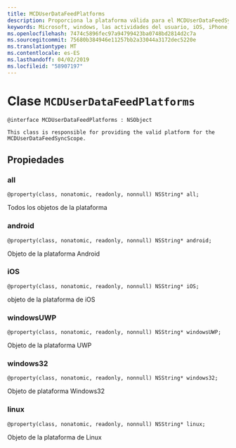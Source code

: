 ```yaml
---
title: MCDUserDataFeedPlatforms
description: Proporciona la plataforma válida para el MCDUserDataFeedSyncScope.
keywords: Microsoft, windows, las actividades del usuario, iOS, iPhone, objectiveC, conectado los dispositivos, proyecto Roma
ms.openlocfilehash: 7474c5896fec97a94799423ba0748bd2814d2c7a
ms.sourcegitcommit: 75680b384946e11257bb2a33044a3172dec5220e
ms.translationtype: MT
ms.contentlocale: es-ES
ms.lasthandoff: 04/02/2019
ms.locfileid: "58907197"
---
```

# <a name="class-mcduserdatafeedplatforms"></a>Clase `MCDUserDataFeedPlatforms`

```
@interface MCDUserDataFeedPlatforms : NSObject

This class is responsible for providing the valid platform for the MCDUserDataFeedSyncScope.
```

## <a name="properties"></a>Propiedades

### <a name="all"></a>all
`@property(class, nonatomic, readonly, nonnull) NSString* all;`

Todos los objetos de la plataforma

### <a name="android"></a>android
`@property(class, nonatomic, readonly, nonnull) NSString* android;`

Objeto de la plataforma Android

### <a name="ios"></a>iOS
`@property(class, nonatomic, readonly, nonnull) NSString* iOS;`

objeto de la plataforma de iOS

### <a name="windowsuwp"></a>windowsUWP
`@property(class, nonatomic, readonly, nonnull) NSString* windowsUWP;`

Objeto de la plataforma UWP

### <a name="windows32"></a>windows32
`@property(class, nonatomic, readonly, nonnull) NSString* windows32;`

Objeto de plataforma Windows32

### <a name="linux"></a>linux
`@property(class, nonatomic, readonly, nonnull) NSString* linux;`

Objeto de la plataforma de Linux